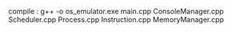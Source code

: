 compile : g++ -o os_emulator.exe main.cpp ConsoleManager.cpp Scheduler.cpp Process.cpp Instruction.cpp MemoryManager.cpp
